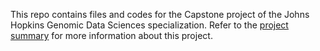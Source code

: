This repo contains files and codes for the Capstone project of the Johns Hopkins Genomic Data Sciences specialization. Refer to the [project summary](https://github.com/friveramariani/GenomicDataScience_FetalAdultBrain/blob/master/project-summary.md) for more information about this project.
